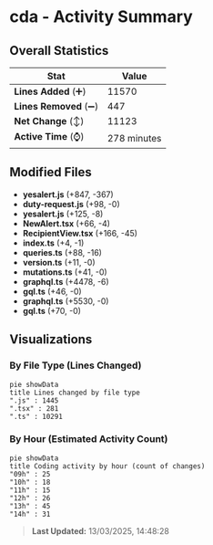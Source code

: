# cda - Activity Summary 

## Overall Statistics

| Stat                   | Value                                                             |
| ---------------------- | ----------------------------------------------------------------- |
| **Lines Added** (➕)   | 11570                                          |
| **Lines Removed** (➖) | 447                                        |
| **Net Change** (↕)    | 11123                |
| **Active Time** (⌚)   | 278 minutes |


## Modified Files
- **yesalert.js** (+847, -367)
- **duty-request.js** (+98, -0)
- **yesalert.js** (+125, -8)
- **NewAlert.tsx** (+66, -4)
- **RecipientView.tsx** (+166, -45)
- **index.ts** (+4, -1)
- **queries.ts** (+88, -16)
- **version.ts** (+11, -0)
- **mutations.ts** (+41, -0)
- **graphql.ts** (+4478, -6)
- **gql.ts** (+46, -0)
- **graphql.ts** (+5530, -0)
- **gql.ts** (+70, -0)

## Visualizations

### By File Type (Lines Changed)

```mermaid
pie showData
title Lines changed by file type
".js" : 1445
".tsx" : 281
".ts" : 10291
```

### By Hour (Estimated Activity Count)

```mermaid
pie showData
title Coding activity by hour (count of changes)
"09h" : 25
"10h" : 18
"11h" : 15
"12h" : 26
"13h" : 45
"14h" : 31
```


> **Last Updated:** 13/03/2025, 14:48:28